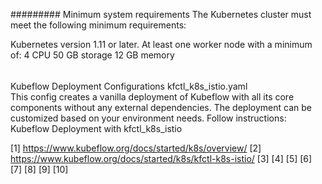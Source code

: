 
#########
Minimum system requirements
The Kubernetes cluster must meet the following minimum requirements:

Kubernetes version 1.11 or later.
At least one worker node with a minimum of:
4 CPU
50 GB storage
12 GB memory

######
Kubeflow Deployment Configurations
kfctl_k8s_istio.yaml	
This config creates a vanilla deployment of Kubeflow with all its core components without any external dependencies. 
The deployment can be customized based on your environment needs. 
Follow instructions: Kubeflow Deployment with kfctl_k8s_istio








































[1]   https://www.kubeflow.org/docs/started/k8s/overview/
[2]   https://www.kubeflow.org/docs/started/k8s/kfctl-k8s-istio/
[3]
[4]
[5]
[6]
[7]
[8]
[9]
[10]



